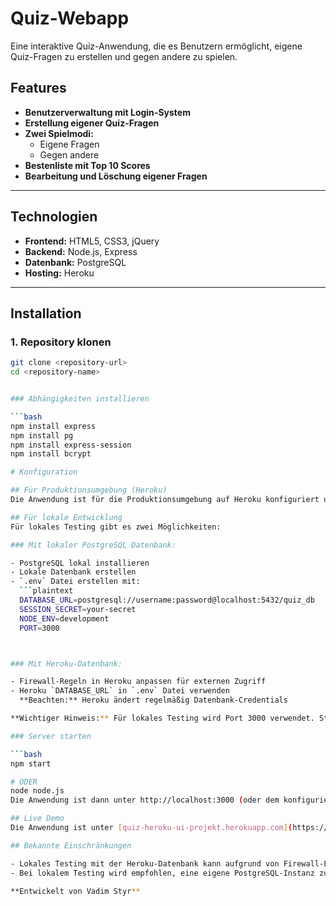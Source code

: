 # Quiz-Webapp

Eine interaktive Quiz-Anwendung, die es Benutzern ermöglicht, eigene Quiz-Fragen zu erstellen und gegen andere zu spielen.

## Features

- **Benutzerverwaltung mit Login-System**
- **Erstellung eigener Quiz-Fragen**
- **Zwei Spielmodi:**
  - Eigene Fragen
  - Gegen andere
- **Bestenliste mit Top 10 Scores**
- **Bearbeitung und Löschung eigener Fragen**

---

## Technologien

- **Frontend:** HTML5, CSS3, jQuery
- **Backend:** Node.js, Express
- **Datenbank:** PostgreSQL
- **Hosting:** Heroku

---

## Installation

### 1. Repository klonen
```bash
git clone <repository-url>
cd <repository-name>


### Abhängigkeiten installieren

```bash
npm install express
npm install pg
npm install express-session
npm install bcrypt

# Konfiguration

## Für Produktionsumgebung (Heroku)
Die Anwendung ist für die Produktionsumgebung auf Heroku konfiguriert und läuft dort ohne weitere Anpassungen.

## Für lokale Entwicklung
Für lokales Testing gibt es zwei Möglichkeiten:

### Mit lokaler PostgreSQL Datenbank:

- PostgreSQL lokal installieren
- Lokale Datenbank erstellen
- `.env` Datei erstellen mit:
  ```plaintext
  DATABASE_URL=postgresql://username:password@localhost:5432/quiz_db
  SESSION_SECRET=your-secret
  NODE_ENV=development
  PORT=3000



### Mit Heroku-Datenbank:

- Firewall-Regeln in Heroku anpassen für externen Zugriff
- Heroku `DATABASE_URL` in `.env` Datei verwenden
  **Beachten:** Heroku ändert regelmäßig Datenbank-Credentials

**Wichtiger Hinweis:** Für lokales Testing wird Port 3000 verwendet. Stellen Sie sicher, dass dieser Port verfügbar ist oder ändern Sie den Port in der `.env` Datei.

### Server starten

```bash
npm start

# ODER
node node.js
Die Anwendung ist dann unter http://localhost:3000 (oder dem konfigurierten Port) erreichbar.

## Live Demo
Die Anwendung ist unter [quiz-heroku-ui-projekt.herokuapp.com](https://quiz-heroku-ui-projekt-9a26bdbd114f.herokuapp.com/html/userNameLoginIndex.html) erreichbar.

## Bekannte Einschränkungen

- Lokales Testing mit der Heroku-Datenbank kann aufgrund von Firewall-Einstellungen und sich ändernden Credentials problematisch sein
- Bei lokalem Testing wird empfohlen, eine eigene PostgreSQL-Instanz zu verwenden

**Entwickelt von Vadim Styr**
